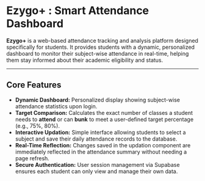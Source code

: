 # Ezygo+ : Smart Attendance Dashboard

**Ezygo+** is a web-based attendance tracking and analysis platform designed specifically for students. It provides students with a dynamic, personalized dashboard to monitor their subject-wise attendance in real-time, helping them stay informed about their academic eligibility and status.

---

##  Core Features

* **Dynamic Dashboard:** Personalized display showing subject-wise attendance statistics upon login.
* **Target Comparison:** Calculates the exact number of classes a student needs to **attend** or can **bunk** to meet a user-defined target percentage (e.g., 75%, 80%).
* **Interactive Updation:** Simple interface allowing students to select a subject and save their daily attendance records to the database.
* **Real-Time Reflection:** Changes saved in the updation component are immediately reflected in the attendance summary without needing a page refresh.
* **Secure Authentication:** User session management via Supabase ensures each student can only view and manage their own data.

